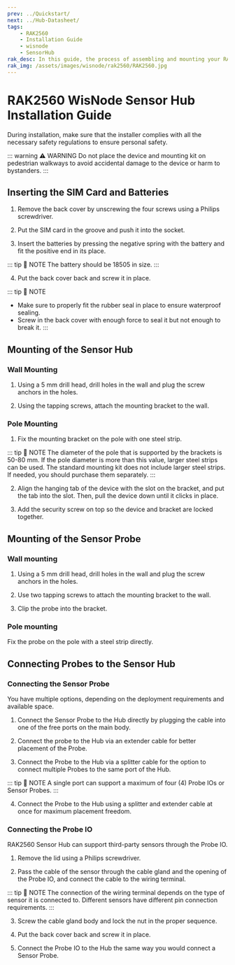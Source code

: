 ```yaml
---
prev: ../Quickstart/
next: ../Hub-Datasheet/
tags:
    - RAK2560
    - Installation Guide
    - wisnode
    - SensorHub
rak_desc: In this guide, the process of assembling and mounting your RAK2560 will be shown step by step. Strict adherence to the steps guarantees a secured and durable sensor hub.
rak_img: /assets/images/wisnode/rak2560/RAK2560.jpg
---
```


# RAK2560 WisNode Sensor Hub Installation Guide


During installation, make sure that the installer complies with all the necessary safety regulations to ensure personal safety.

::: warning ⚠️ WARNING
Do not place the device and mounting kit on pedestrian walkways to avoid accidental damage to the device or harm to bystanders.
:::


## Inserting the SIM Card and Batteries

1. Remove the back cover by unscrewing the four screws using a Philips screwdriver.

<rk-img
  src="/assets/images/wisnode/rak2560/installation/removing-the-back-cover.png"
  width="15%"
  caption="Removing the back cover"
/>

2. Put the SIM card in the groove and push it into the socket.

<rk-img
  src="/assets/images/wisnode/rak2560/installation/inserting-the-sim-card.png"
  width="30%"
  caption="Inserting the SIM card"
/>

3. Insert the batteries by pressing the negative spring with the battery and fit the positive end in its place.

<rk-img
  src="/assets/images/wisnode/rak2560/installation/fitting-the-batteries.png"
  width="15%"
  caption="Fitting the batteries"
/>

::: tip 📝 NOTE
The battery should be 18505 in size.
:::

4. Put the back cover back and screw it in place.

<rk-img
  src="/assets/images/wisnode/rak2560/installation/closing-the-back-cover.png"
  width="15%"
  caption="Closing the back cover"
/>

::: tip 📝 NOTE
- Make sure to properly fit the rubber seal in place to ensure waterproof sealing.
- Screw in the back cover with enough force to seal it but not enough to break it.
:::

## Mounting of the Sensor Hub

### Wall Mounting

1. Using a 5&nbsp;mm drill head, drill holes in the wall and plug the screw anchors in the holes.

<rk-img
  src="/assets/images/wisnode/rak2560/installation/drilling-the-wall1.png"
  width="80%"
  caption="Drilling the wall"
/>

2. Using the tapping screws, attach the mounting bracket to the wall.

<rk-img
  src="/assets/images/wisnode/rak2560/installation/install-the-bracket-on-the-wall.png"
  width="30%"
  caption="Install the bracket on the wall"
/>

### Pole Mounting

1. Fix the mounting bracket on the pole with one steel strip.

<rk-img
  src="/assets/images/wisnode/rak2560/installation/installing-the-bracket-on-a-pole.png"
  width="15%"
  caption="Installing the bracket on a pole"
/>

::: tip 📝 NOTE
The diameter of the pole that is supported by the brackets is 50-80&nbsp;mm. If the pole diameter is more than this value, larger steel strips can be used. The standard mounting kit does not include larger steel strips. If needed, you should purchase them separately.
:::

2. Align the hanging tab of the device with the slot on the bracket, and put the tab into the slot. Then, pull the device down until it clicks in place.

<rk-img
  src="/assets/images/wisnode/rak2560/installation/placing-the-hub-on-the-bracket.png"
  width="30%"
  caption="Placing the Hub on the bracket"
/>

3. Add the security screw on top so the device and bracket are locked together.

<rk-img
  src="/assets/images/wisnode/rak2560/installation/adding-a-security-screw.png"
  width="20%"
  caption="Adding a security screw"
/>

## Mounting of the Sensor Probe

### Wall mounting

1. Using a 5&nbsp;mm drill head, drill holes in the wall and plug the screw anchors in the holes.

<rk-img
  src="/assets/images/wisnode/rak2560/installation/drilling-the-wall2.png"
  width="70%"
  caption="Drilling the wall"
/>

2. Use two tapping screws to attach the mounting bracket to the wall.

<rk-img
  src="/assets/images/wisnode/rak2560/installation/installing-the-bracket-to-the-wall.png"
  width="20%"
  caption="Installing the bracket to the wall"
/>

3. Clip the probe into the bracket.

<rk-img
  src="/assets/images/wisnode/rak2560/installation/clipping-the-probe-to-the-bracket.png"
  width="15%"
  caption="Clipping the probe to the bracket"
/>

### Pole mounting

Fix the probe on the pole with a steel strip directly.

<rk-img
  src="/assets/images/wisnode/rak2560/installation/pole-mounting.png"
  width="8%"
  caption="Pole mounting"
/>

## Connecting Probes to the Sensor Hub

### Connecting the Sensor Probe

You have multiple options, depending on the deployment requirements and available space.

1. Connect the Sensor Probe to the Hub directly by plugging the cable into one of the free ports on the main body.

<rk-img
  src="/assets/images/wisnode/rak2560/installation/direct-connection.png"
  width="20%"
  caption="Direct connection"
/>

2. Connect the probe to the Hub via an extender cable for better placement of the Probe.

<rk-img
  src="/assets/images/wisnode/rak2560/installation/connection-via-an-extender.png"
  width="20%"
  caption="Connection via an extender"
/>

3. Connect the Probe to the Hub via a splitter cable for the option to connect multiple Probes to the same port of the Hub.

<rk-img
  src="/assets/images/wisnode/rak2560/installation/connection-via-a-splitter.png"
  width="30%"
  caption="Connection via a splitter"
/>

::: tip 📝 NOTE
A single port can support a maximum of four (4) Probe IOs or Sensor Probes.
:::

4. Connect the Probe to the Hub using a splitter and extender cable at once for maximum placement freedom.

<rk-img
  src="/assets/images/wisnode/rak2560/installation/connection-via-splitter-and-extender.png"
  width="35%"
  caption="Connection via splitter and extender"
/>

### Connecting the Probe IO

RAK2560 Sensor Hub can support third-party sensors through the Probe IO.

1. Remove the lid using a Philips screwdriver.

<rk-img
  src="/assets/images/wisnode/rak2560/installation/removing-the-lid.png"
  width="45%"
  caption="Removing the lid"
/>

2. Pass the cable of the sensor through the cable gland and the opening of the Probe IO, and connect the cable to the wiring terminal.

<rk-img
  src="/assets/images/wisnode/rak2560/installation/connecting-the-cable.png"
  width="45%"
  caption="Connecting the cable"
/>

::: tip 📝 NOTE
The connection of the wiring terminal depends on the type of sensor it is connected to. Different sensors have different pin connection requirements.
:::

3. Screw the cable gland body and lock the nut in the proper sequence.

<rk-img
  src="/assets/images/wisnode/rak2560/installation/screw-the-cable-gland.png"
  width="45%"
  caption="Screw the cable gland"
/>

4.  Put the back cover back and screw it in place.

<rk-img
  src="/assets/images/wisnode/rak2560/installation/closing-the-probe-io.png"
  width="45%"
  caption="Closing the Probe IO"
/>

5. Connect the Probe IO to the Hub the same way you would connect a Sensor Probe.

<rk-img
  src="/assets/images/wisnode/rak2560/installation/connection-the-probe-io-to-the-hub.png"
  width="45%"
  caption="Connection the Probe IO to the Hub"
/>
